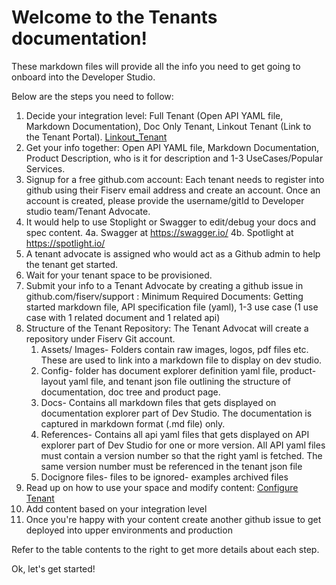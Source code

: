 # Welcome to the Tenants documentation!

These markdown files will provide all the info you need to get going to onboard into the Developer Studio.

Below are the steps you need to follow:

1. Decide your integration level: Full Tenant (Open API YAML file, Markdown Documentation), Doc Only Tenant, Linkout Tenant (Link to the Tenant Portal). [Linkout_Tenant](./linkout-tenant.md)
2. Get your info together: Open API YAML file, Markdown Documentation, Product Description, who is it for description and 1-3 UseCases/Popular Services.
3. Signup for a free github.com account: Each tenant needs to register into github using their Fiserv email address and create an account. Once an account is created, please provide the username/gitId to Developer studio team/Tenant Advocate.
4. It would help to use Stoplight or Swagger to edit/debug your docs and spec content.
4a. Swagger at https://swagger.io/
4b. Spotlight at https://spotlight.io/
5. A tenant advocate is assigned who would act as a Github admin to help the tenant get started. 
6. Wait for your tenant space to be provisioned.
7. Submit your info to a Tenant Advocate by creating a github issue in github.com/fiserv/support : Minimum Required Documents: Getting started markdown file, API specification file (yaml), 1-3 use case (1 use case with 1 related document and 1 related api)
7. Structure of the Tenant Repository: The Tenant Advocat will create a repository under Fiserv Git account.    
    1.	Assets/ Images- Folders contain raw images, logos, pdf files etc. These are used to link into a markdown file to display on dev studio.
    2.  Config- folder has document explorer definition yaml file, product-layout yaml file, and tenant json file outlining the structure of documentation, doc tree and product page.
    3.  Docs- Contains all markdown files that gets displayed on documentation explorer part of Dev Studio. The documentation is captured in markdown format (.md file) only.
    4.  References- Contains all api yaml files that gets displayed on API explorer part of Dev Studio for one or more version. All API yaml files must contain a version number so that the right yaml is fetched. The same version number must be referenced in the tenant json file
    5.	Docignore files- files to be ignored- examples archived files
8. Read up on how to use your space and modify content: [Configure Tenant](./configure-tenant.md)
9. Add content based on your integration level
10. Once you're happy with your content create another github issue to get deployed into upper environments and production

Refer to the table contents to the right to get more details about each step.

Ok, let's get started!
